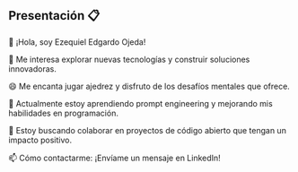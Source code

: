 ## Presentación 📋

👋 ¡Hola, soy Ezequiel Edgardo Ojeda!

👀 Me interesa explorar nuevas tecnologías y construir soluciones innovadoras.

😄 Me encanta jugar ajedrez y disfruto de los desafíos mentales que ofrece.

🌱 Actualmente estoy aprendiendo prompt engineering y mejorando mis habilidades en programación.

💞️ Estoy buscando colaborar en proyectos de código abierto que tengan un impacto positivo.

📫 Cómo contactarme: ¡Envíame un mensaje en LinkedIn!
